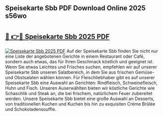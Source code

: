 ## Speisekarte Sbb PDF Download Online 2025 s56wo

# <h2><a href="http://gc9t1pa.nevu.top/?p=Speisekarte+Sbb">🔗 👉🔴 Speisekarte Sbb 2025 PDF</a></h2>

[![Speisekarte Sbb 2025 PDF](https://i.imgur.com/dBaPXMq.png)](http://gc9t1pa.nevu.top/?p=Speisekarte+Sbb)
Auf der Speisekarte Sbb finden Sie nicht nur eine Liste der angebotenen Gerichte in einem Restaurant oder Café, sondern auch etwas, das für Ihren Geschmack köstlich und geeignet ist. Wenn Sie etwas Leichtes und Frisches suchen, empfehlen wir auf unserer Speisekarte Sbb unseren Salatbereich, in dem Sie aus frischen Gemüse- und Obstsalaten wählen können. Für Fleischliebhaber gibt es auf unserer Speisekarte Sbb eine Auswahl an Gerichten: Rindfleisch, Schweinefleisch, Huhn und Fisch. Unseren Auserwählten bieten wir köstliche Gerichte wie Schaschlik und Steak an, die bei frischem, natürlichem Feuer zubereitet werden. Unsere Speisekarte Sbb bietet eine große Auswahl an Desserts, von traditionellen Kuchen und Kuchen bis hin zu exquisiten Crème Brûlée und Schokoladensouffle.
